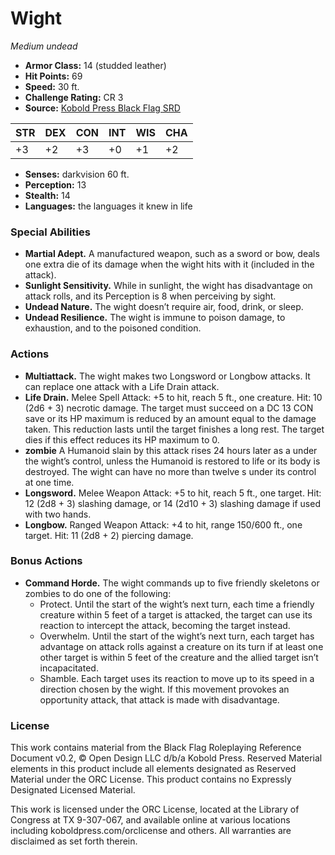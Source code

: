# Wight

*Medium undead*

- **Armor Class:** 14 (studded leather)
- **Hit Points:** 69
- **Speed:** 30 ft.
- **Challenge Rating:** CR 3
- **Source:** [Kobold Press Black Flag SRD](https://koboldpress.com/black-flag-roleplaying/)

| STR | DEX | CON | INT | WIS | CHA |
| --- | --- | --- | --- | --- | --- |
| +3 | +2 | +3 | +0 | +1 | +2 |

- **Senses:** darkvision 60 ft.
- **Perception:** 13
- **Stealth:** 14
- **Languages:** the languages it knew in life

### Special Abilities

- **Martial Adept.** A manufactured weapon, such as a sword or bow, deals one extra die of its damage when the wight hits with it (included in the attack).
- **Sunlight Sensitivity.** While in sunlight, the wight has disadvantage on attack rolls, and its Perception is 8 when perceiving by sight.
- **Undead Nature.** The wight doesn’t require air, food, drink, or sleep.
- **Undead Resilience.** The wight is immune to poison damage, to exhaustion, and to the poisoned condition.

### Actions

- **Multiattack.** The wight makes two Longsword or Longbow attacks. It can replace one attack with a Life Drain attack.
- **Life Drain.** Melee Spell Attack: +5 to hit, reach 5 ft., one creature. Hit: 10 (2d6 + 3) necrotic damage. The target must succeed on a DC 13 CON save or its HP maximum is reduced by an amount equal to the damage taken. This reduction lasts until the target finishes a long rest. The target dies if this effect reduces its HP maximum to 0.
- **zombie** A Humanoid slain by this attack rises 24 hours later as a  under the wight’s control, unless the Humanoid is restored to life or its body is destroyed. The wight can have no more than twelve s under its control at one time.
- **Longsword.** Melee Weapon Attack: +5 to hit, reach 5 ft., one target. Hit: 12 (2d8 + 3) slashing damage, or 14 (2d10 + 3) slashing damage if used with two hands.
- **Longbow.** Ranged Weapon Attack: +4 to hit, range 150/600 ft., one target. Hit: 11 (2d8 + 2) piercing damage.

### Bonus Actions

- **Command Horde.** The wight commands up to five friendly skeletons or zombies to do one of the following:
	- Protect. Until the start of the wight’s next turn, each time a friendly creature within 5 feet of a target is attacked, the target can use its reaction to intercept the attack, becoming the target instead.
	- Overwhelm. Until the start of the wight’s next turn, each target has advantage on attack rolls against a creature on its turn if at least one other target is within 5 feet of the creature and the allied target isn’t incapacitated.
	- Shamble. Each target uses its reaction to move up to its speed in a direction chosen by the wight. If this movement provokes an opportunity attack, that attack is made with disadvantage.

### License

This work contains material from the Black Flag Roleplaying Reference Document v0.2, © Open Design LLC d/b/a Kobold Press. Reserved Material elements in this product include all elements designated as Reserved Material under the ORC License. This product contains no Expressly Designated Licensed Material.

This work is licensed under the ORC License, located at the Library of Congress at TX 9-307-067, and available online at various locations including koboldpress.com/orclicense and others. All warranties are disclaimed as set forth therein.

